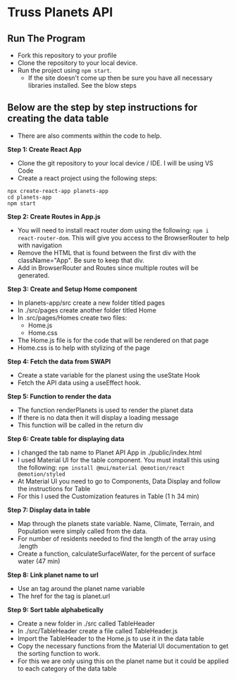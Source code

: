 # Truss Planets API

## Run The Program
- Fork this repository to your profile
- Clone the repository to your local device.
- Run the project using `npm start`.
    - If the site doesn't come up then be sure you have all necessary libraries installed.  See the blow steps

## Below are the step by step instructions for creating the data table
- There are also comments within the code to help.

**Step 1: Create React App**
- Clone the git repository to your local device / IDE. I will be using VS Code
- Create a react project using the following steps:
```
npx create-react-app planets-app
cd planets-app
npm start
```

**Step 2: Create Routes in App.js**
- You will need to install react router dom using the following: `npm i react-router-dom`. This will give you access to the BrowserRouter to help with navigation
- Remove the HTML that is found between the first div with the className="App". Be sure to keep that div. 
- Add in BrowserRouter and Routes since multiple routes will be generated.

**Step 3: Create and Setup Home component**
- In planets-app/src create a new folder titled pages
- In ./src/pages create another folder titled Home
- In .src/pages/Homes create two files: 
    - Home.js
    - Home.css
- The Home.js file is for the code that will be rendered on that page
- Home.css is to help with stylizing of the page


**Step 4: Fetch the data from SWAPI**
- Create a state variable for the planest using the useState Hook
- Fetch the API data using a useEffect hook.

**Step 5: Function to render the data**
- The function renderPlanets is used to render the planet data
- If there is no data then it will display a loading message
- This function will be called in the return div

**Step 6: Create table for displaying data**
- I changed the tab name to Planet API App in ./public/index.html
- I used Material UI for the table component. You must install this using the following: `npm install @mui/material @emotion/react @emotion/styled`
- At Material UI you need to go to Components, Data Display and follow the instructions for Table
- For this I used the Customization features in Table (1 h 34 min)

**Step 7: Display data in table**
- Map through the planets state variable. Name, Climate, Terrain, and Population were simply called from the data.
- For number of residents needed to find the length of the array using .length
- Create a function, calculateSurfaceWater, for the percent of surface water (47 min)

**Step 8: Link planet name to url**
- Use an <a> tag around the planet name variable
- The href for the <a> tag is planet.url

**Step 9: Sort table alphabetically**
- Create a new folder in ./src called TableHeader
- In ./src/TableHeader create a file called TableHeader.js
- Import the TableHeader to the Home.js to use it in the data table
- Copy the necessary functions from the Material UI documentation to get the sorting function to work.
- For this we are only using this on the planet name but it could be applied to each category of the data table

